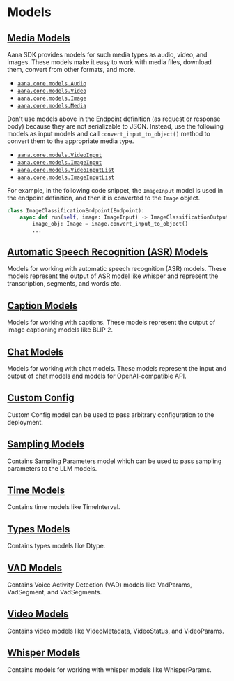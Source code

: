 # Models

## [Media Models](./media.md)

Aana SDK provides models for such media types as audio, video, and images. These models make it easy to work with media files, download them, convert from other formats, and more.

- [`aana.core.models.Audio`](./media.md#aana.core.models.Audio)
- [`aana.core.models.Video`](./media.md#aana.core.models.Video)
- [`aana.core.models.Image`](./media.md#aana.core.models.Image)
- [`aana.core.models.Media`](./media.md#aana.core.models.Media)


Don't use models above in the Endpoint definition (as request or response body) because they are not serializable to JSON. Instead, use the following models as input models and call `convert_input_to_object()` method to convert them to the appropriate media type.

- [`aana.core.models.VideoInput`](./media.md#aana.core.models.VideoInput)
- [`aana.core.models.ImageInput`](./media.md#aana.core.models.ImageInput)
- [`aana.core.models.VideoInputList`](./media.md#aana.core.models.VideoInputList)
- [`aana.core.models.ImageInputList`](./media.md#aana.core.models.ImageInputList)

For example, in the following code snippet, the `ImageInput` model is used in the endpoint definition, and then it is converted to the `Image` object.

```python
class ImageClassificationEndpoint(Endpoint):
    async def run(self, image: ImageInput) -> ImageClassificationOutput:
        image_obj: Image = image.convert_input_to_object()
        ...
```

## [Automatic Speech Recognition (ASR) Models](./asr.md)

Models for working with automatic speech recognition (ASR) models. These models represent the output of ASR model like whisper and represent the transcription, segments, and words etc.

<!-- - [`aana.core.models.asr.AsrTranscription`](./asr.md#aana.core.models.asr.AsrTranscription)
- [`aana.core.models.asr.AsrTranscriptionInfo`](./asr.md#aana.core.models.asr.AsrTranscriptionInfo)
- [`aana.core.models.asr.AsrSegment`](./asr.md#aana.core.models.asr.AsrSegment)
- [`aana.core.models.asr.AsrWord`](./asr.md#aana.core.models.asr.AsrWord) -->

## [Caption Models](./captions.md)

Models for working with captions. These models represent the output of image captioning models like BLIP 2.

## [Chat Models](./chat.md)

Models for working with chat models. These models represent the input and output of chat models and models for OpenAI-compatible API.

## [Custom Config](./custom_config.md)

Custom Config model can be used to pass arbitrary configuration to the deployment.

## [Sampling Models](./sampling.md)

Contains Sampling Parameters model which can be used to pass sampling parameters to the LLM models.

## [Time Models](./time.md)

Contains time models like TimeInterval.

## [Types Models](./types.md)

Contains types models like Dtype.

## [VAD Models](./vad.md)

Contains Voice Activity Detection (VAD) models like VadParams, VadSegment, and VadSegments.

## [Video Models](./video.md)

Contains video models like VideoMetadata, VideoStatus, and VideoParams.

## [Whisper Models](./whisper.md)

Contains models for working with whisper models like WhisperParams.
